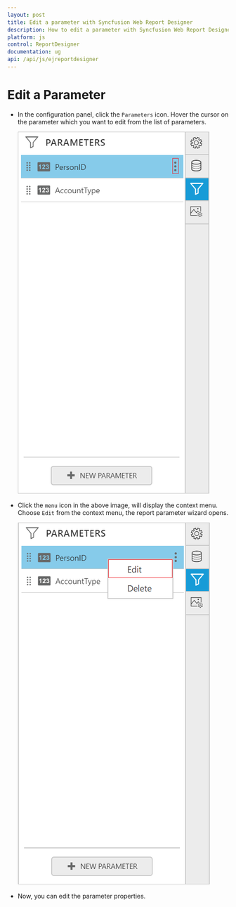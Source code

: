 ```yaml
---
layout: post
title: Edit a parameter with Syncfusion Web Report Designer
description: How to edit a parameter with Syncfusion Web Report Designer
platform: js
control: ReportDesigner
documentation: ug
api: /api/js/ejreportdesigner
---
```


# Edit a Parameter

* In the configuration panel, click the `Parameters` icon. Hover the cursor on the parameter which you want to edit from the list of parameters.

  ![](Edit-Parameter-Images/Parameter-Edit-Icon.png)

* Click the `menu` icon in the above image, will display the context menu. Choose `Edit` from the context menu, the report parameter wizard opens.
  
  ![](Edit-Parameter-Images/Parameter-Context-Menu.png)

* Now, you can edit the parameter properties.
